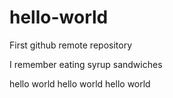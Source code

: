 # hello-world
First github remote repository

I remember eating syrup sandwiches 

hello world
hello world
hello world

